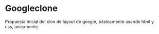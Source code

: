 # Googleclone
Propuesta inicial del clon de layout de google, básicamente usando html y css, únicamente.
